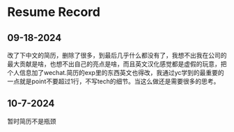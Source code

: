 # Resume Record

## 09-18-2024
改了下中文的简历，删除了很多，到最后几乎什么都没有了，我想不出我在公司的最大贡献是啥，也想不出自己的亮点是啥，而且英文汉化感觉都是虚假的玩意，把个人信息加了wechat.简历的exp里的东西英文也得改，我通过yc学到的最重要的一点就是point不要超过1行，不写tech的细节。当这么做还是需要很多的思考。

## 10-7-2024
暂时简历不是瓶颈